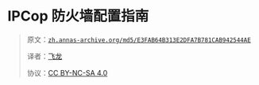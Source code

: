 # IPCop 防火墙配置指南

> 原文：[`zh.annas-archive.org/md5/E3FAB64B313E2DFA7B781CAB942544AE`](https://zh.annas-archive.org/md5/E3FAB64B313E2DFA7B781CAB942544AE)
> 
> 译者：[飞龙](https://github.com/wizardforcel)
> 
> 协议：[CC BY-NC-SA 4.0](http://creativecommons.org/licenses/by-nc-sa/4.0/)